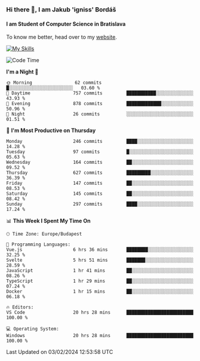 ### Hi there 👋, I am Jakub 'igniss' Bordáš

#### I am Student of Computer Science in Bratislava
To know me better, head over to my [website](https://bordas.sk).

[![My Skills](https://skillicons.dev/icons?i=js,html,css,figma,svelte,java,kotlin,python,postgresql,typescript,nest,nodejs)](https://bordas.sk)


<!--START_SECTION:waka-->
![Code Time](http://img.shields.io/badge/Code%20Time-1%2C390%20hrs%2049%20mins-blue)

**I'm a Night 🦉** 

```text
🌞 Morning                62 commits          █░░░░░░░░░░░░░░░░░░░░░░░░   03.60 % 
🌆 Daytime                757 commits         ███████████░░░░░░░░░░░░░░   43.93 % 
🌃 Evening                878 commits         █████████████░░░░░░░░░░░░   50.96 % 
🌙 Night                  26 commits          ░░░░░░░░░░░░░░░░░░░░░░░░░   01.51 % 
```
📅 **I'm Most Productive on Thursday** 

```text
Monday                   246 commits         ████░░░░░░░░░░░░░░░░░░░░░   14.28 % 
Tuesday                  97 commits          █░░░░░░░░░░░░░░░░░░░░░░░░   05.63 % 
Wednesday                164 commits         ██░░░░░░░░░░░░░░░░░░░░░░░   09.52 % 
Thursday                 627 commits         █████████░░░░░░░░░░░░░░░░   36.39 % 
Friday                   147 commits         ██░░░░░░░░░░░░░░░░░░░░░░░   08.53 % 
Saturday                 145 commits         ██░░░░░░░░░░░░░░░░░░░░░░░   08.42 % 
Sunday                   297 commits         ████░░░░░░░░░░░░░░░░░░░░░   17.24 % 
```


📊 **This Week I Spent My Time On** 

```text
🕑︎ Time Zone: Europe/Budapest

💬 Programming Languages: 
Vue.js                   6 hrs 36 mins       ████████░░░░░░░░░░░░░░░░░   32.25 % 
Svelte                   5 hrs 51 mins       ███████░░░░░░░░░░░░░░░░░░   28.59 % 
JavaScript               1 hr 41 mins        ██░░░░░░░░░░░░░░░░░░░░░░░   08.26 % 
TypeScript               1 hr 29 mins        ██░░░░░░░░░░░░░░░░░░░░░░░   07.24 % 
Docker                   1 hr 15 mins        ██░░░░░░░░░░░░░░░░░░░░░░░   06.18 % 

🔥 Editors: 
VS Code                  20 hrs 28 mins      █████████████████████████   100.00 % 

💻 Operating System: 
Windows                  20 hrs 28 mins      █████████████████████████   100.00 % 
```


 Last Updated on 03/02/2024 12:53:58 UTC
<!--END_SECTION:waka-->
